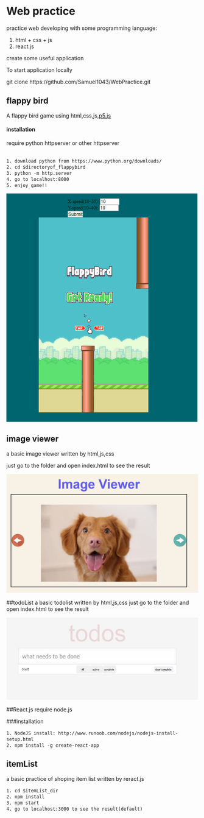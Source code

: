 # Web practice 
practice web developing with some programming language:
1. html + css + js 
2. react.js

create some useful application

To start application locally

git clone https://<span></span>github<span></span>.com/Samuel1043/WebPractice.git



## flappy bird 
 A flappy bird game using html,css,js,[p5.js](https://p5js.org/)

#### installation
require python httpserver or other httpserver

```

1. download python from https://www.python.org/downloads/ 
2. cd $directoryof_flappybird 
3. python -m http.server
4. go to localhost:8000 
5. enjoy game!!  
```

![gif](./flappyBird/flappyanimation.gif)


## image viewer
a basic image viewer written by html,js,css

just go to the folder and open index.html to see the result

![jpg](./imageViewer/demo.JPG)

##todoList
a basic todolist written by html,js,css
just go to the folder and open index.html to see the result

![jpg](./todoList/demo.JPG)

##React.js 
require node.js

###installation
```
1. NodeJS install: http://www.runoob.com/nodejs/nodejs-install-setup.html
2. npm install -g create-react-app
```

## itemList 
a basic practice of shoping item list written by reract.js

```
1. cd $itemList_dir
2. npm install
3. npm start
4. go to localhost:3000 to see the result(default)
```



